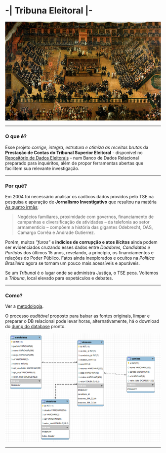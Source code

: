# -| Tribuna Eleitoral |-

[![auto-de-fe](doc/francisco_rizi-auto_de_fe.jpg)](https://upload.wikimedia.org/wikipedia/commons/2/28/Francisco_rizi-auto_de_fe.jpg)


----
### O que é?
Esse projeto *corrige, integra, estrutura e otimiza as receitas brutas* da **Prestação de Contas do Tribunal Superior Eleitoral** - disponível no [Repositório de Dados Eleitorais](http://www.tse.jus.br/eleicoes/estatisticas/repositorio-de-dados-eleitorais/) - num Banco de Dados Relacional preparado para inquéritos, além de propor ferramentas abertas que facilitem sua relevante investigação.

----

### Por quê?

Em 2004 foi necessário analisar os caóticos dados providos pelo TSE na pesquisa e apuração de **Jornalismo Investigativo** que resultou na matéria [As quatro irmãs](http://apublica.org/2014/06/as-quatro-irmas/);
> Negócios familiares, proximidade com governos, financiamento de campanhas e diversificação de atividades – da telefonia ao setor armamentício – compõem a história das gigantes Odebrecht, OAS, Camargo Corrêa e Andrade Gutierrez.

Porém, muitos *"furos"* e **indícios de corrupção e atos ilícitos** ainda podem ser evidenciados cruzando esses dados entre *Doadores, Candidatos e Partidos* dos últimos 15 anos, revelando, a princípio, os financiamentos e relações do Poder Público. Fatos ainda inexplorados e ocultos na *Política Brasileira* agora se tornam um pouco mais acessíveis e apuráveis.

Se um *Tribunal* é o lugar onde se administra Justiça, o TSE peca. Voltemos a *Tribuna*, local elevado para espetáculos e debates.

---


### Como?
Ver a [metodologia](doc/metodologia.md).

O processo *auditável* proposto para baixar as fontes originais, limpar e preparar o DB relacional pode levar horas, alternativamente, há o download do [dump do database](http://extrapolo.com/projeto/tse/tse2016.sql.tar.bz2) pronto.

![modelo](doc/modelo.png)


---
